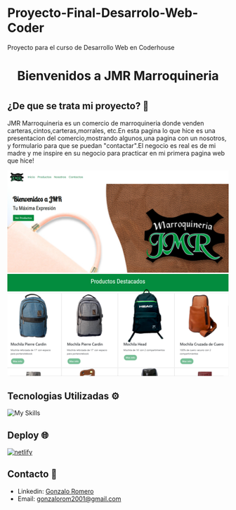 # Proyecto-Final-Desarrolo-Web-Coder

Proyecto para el curso de Desarrollo Web en Coderhouse

<h1 align="center">Bienvenidos a JMR Marroquineria <h1>

## ¿De que se trata mi proyecto? 🚀
  
JMR Marroquineria es un comercio de marroquineria donde venden carteras,cintos,carteras,morrales, etc.En esta pagina lo que hice es una presentacion del comercio,mostrando algunos,una pagina con un nosotros, y formulario para que se puedan "contactar".El negocio es real es de mi madre y me inspire en su negocio para practicar en mi primera pagina web que hice!

![Aquí la descripción de la imagen por si no carga](https://raw.githubusercontent.com/Elotickk/Proyecto-Final-Desarrolo-Web-Coder/master/./images/banner.png)
![Aquí la descripción de la imagen por si no carga](https://raw.githubusercontent.com/Elotickk/Proyecto-Final-Desarrolo-Web-Coder/master/./images/banner2.png)
 
## Tecnologias Utilizadas ⚙️
  
![My Skills](https://skillicons.dev/icons?i=html,css,bootstrap,sass,git)  
    
## Deploy 🌐

<a href="https://jmrmarroquineria.netlify.app" target="_blank" rel="noreferrer"> <img src="https://i.pinimg.com/564x/95/e1/78/95e178f5b1dc1a2327595784442a866c.jpg" alt="netlify" width="140" height="140"/> 
</a>

## Contacto 👋

- Linkedin: [Gonzalo Romero](https://www.linkedin.com/in/gonzaloromero-/)
- Email: gonzalorom2001@gmail.com

